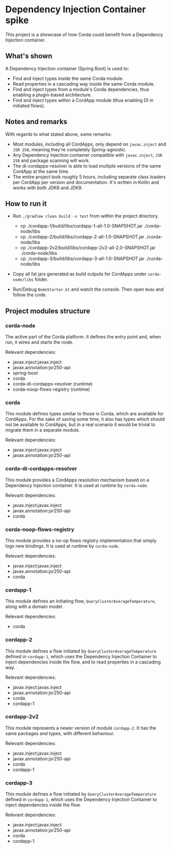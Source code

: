 # Dependency Injection Container spike

This project is a showcase of how Corda could benefit from a Dependency Injection container.

## What's shown

A Dependency Injection container (Spring Boot) is used to:

- Find and inject types inside the same Corda module.
- Read properties in a cascading way inside the same Corda module.
- Find and inject types from a module's Corda dependencies, thus enabling a plugin-based architecture.
- Find and inject types within a CordApp module (thus enabling DI in initiated flows).

## Notes and remarks

With regards to what stated above, some remarks:

- Most modules, including all CordApps, only depend on `javax.inject` and `JSR 250`, meaning they're completely Spring-agnostic.
- Any Dependency Injection container compatible with `javax.inject`, `JSR 250` and package scanning will work.
- The di-cordapps-resolver is able to load multiple versions of the same CordApp at the same time.
- The entire project took roughly 5 hours, including separate class loaders per CordApp per version and documentation. It's written in Kotlin and works with both JDK8 and JDK9.

## How to run it

- Run `./gradlew clean build -x test` from within the project directory.
    - cp ./cordapp-1/build/libs/cordapp-1-all-1.0-SNAPSHOT.jar ./corda-node/libs
    - cp ./cordapp-2/build/libs/cordapp-2-all-1.0-SNAPSHOT.jar ./corda-node/libs
    - cp ./cordapp-2v2/build/libs/cordapp-2v2-all-2.0-SNAPSHOT.jar ./corda-node/libs
    - cp ./cordapp-3/build/libs/cordapp-3-all-1.0-SNAPSHOT.jar ./corda-node/libs

- Copy all fat jars generated as build outputs for CordApps under `corda-node/libs` folder.
- Run/Debug `NodeStarter.kt` and watch the console. Then open `Node` and follow the code.

## Project modules structure

### corda-node

The active part of the Corda platform. It defines the entry point and, when run, it wires and starts the node.

Relevant dependencies:
- javax.inject:javax.inject
- javax.annotation:jsr250-api
- spring-boot
- corda
- corda-di-cordapps-resolver (runtime)
- corda-noop-flows-registry (runtime)

### corda

This module defines types similar to those in Corda, which are available for CordApps. 
For the sake of saving some time, it also has types which should not be available to CordApps, but in a real scenario it would be trivial 
to migrate them in a separate module.

Relevant dependencies:
- javax.inject:javax.inject
- javax.annotation:jsr250-api

### corda-di-cordapps-resolver

This module provides a CordApps resolution mechanism based on a Dependency Injection container.
It is used at runtime by `corda-node`.

Relevant dependencies:
- javax.inject:javax.inject
- javax.annotation:jsr250-api
- corda

### corda-noop-flows-registry

This module provides a no-op flows registry implementation that simply logs new bindings.
It is used at runtime by `corda-node`.

Relevant dependencies:
- javax.inject:javax.inject
- javax.annotation:jsr250-api
- corda

### cordapp-1

This module defines an initiating flow, `QueryClusterAverageTemperature`, along with a domain model.

Relevant dependencies:
- corda

### cordapp-2

This module defines a flow initiated by `QueryClusterAverageTemperature` defined in `cordapp-1`, which uses the Dependency Injection 
Container to inject dependencies inside the flow, and to read properties in a cascading way.

Relevant dependencies:
- javax.inject:javax.inject
- javax.annotation:jsr250-api
- corda
- cordapp-1

### cordapp-2v2

This module represents a newer version of module `cordapp-2`. It has the same packages and types, with different behaviour.

Relevant dependencies:
- javax.inject:javax.inject
- javax.annotation:jsr250-api
- corda
- cordapp-1

### cordapp-3

This module defines a flow initiated by `QueryClusterAverageTemperature` defined in `cordapp-1`, which uses the Dependency Injection 
Container to inject dependencies inside the flow.

Relevant dependencies:
- javax.inject:javax.inject
- javax.annotation:jsr250-api
- corda
- cordapp-1